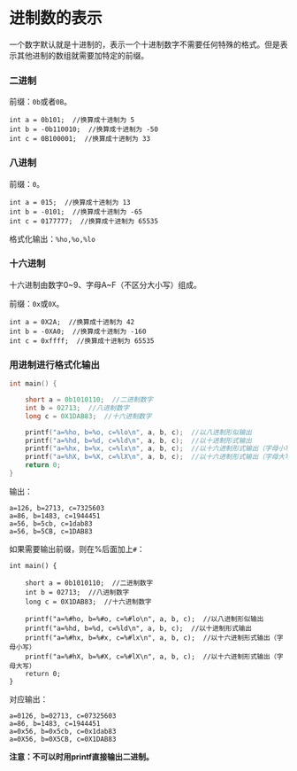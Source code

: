 # 进制数的表示


<!--more-->

一个数字默认就是十进制的，表示一个十进制数字不需要任何特殊的格式。但是表示其他进制的数组就需要加特定的前缀。

### 二进制

前缀：`0b`或者`0B`。

```
int a = 0b101;  //换算成十进制为 5
int b = -0b110010;  //换算成十进制为 -50
int c = 0B100001;  //换算成十进制为 33
```

### 八进制

前缀：`0`。

```
int a = 015;  //换算成十进制为 13
int b = -0101;  //换算成十进制为 -65
int c = 0177777;  //换算成十进制为 65535
```

格式化输出：`%ho,%o,%lo`

### 十六进制

十六进制由数字0~9、字母A~F（不区分大小写）组成。

前缀：`0x`或`0X`。

```
int a = 0X2A;  //换算成十进制为 42
int b = -0XA0;  //换算成十进制为 -160
int c = 0xffff;  //换算成十进制为 65535
```

### 用进制进行格式化输出

```c
int main() {

    short a = 0b1010110;  //二进制数字
    int b = 02713;  //八进制数字
    long c = 0X1DAB83;  //十六进制数字

    printf("a=%ho, b=%o, c=%lo\n", a, b, c);  //以八进制形似输出
    printf("a=%hd, b=%d, c=%ld\n", a, b, c);  //以十进制形式输出
    printf("a=%hx, b=%x, c=%lx\n", a, b, c);  //以十六进制形式输出（字母小写）
    printf("a=%hX, b=%X, c=%lX\n", a, b, c);  //以十六进制形式输出（字母大写）
    return 0;
}
```

输出：

```
a=126, b=2713, c=7325603
a=86, b=1483, c=1944451
a=56, b=5cb, c=1dab83
a=56, b=5CB, c=1DAB83
```

如果需要输出前缀，则在%后面加上`#`：

```
int main() {

    short a = 0b1010110;  //二进制数字
    int b = 02713;  //八进制数字
    long c = 0X1DAB83;  //十六进制数字

    printf("a=%#ho, b=%#o, c=%#lo\n", a, b, c);  //以八进制形似输出
    printf("a=%hd, b=%d, c=%ld\n", a, b, c);  //以十进制形式输出
    printf("a=%#hx, b=%#x, c=%#lx\n", a, b, c);  //以十六进制形式输出（字母小写）
    printf("a=%#hX, b=%#X, c=%#lX\n", a, b, c);  //以十六进制形式输出（字母大写）
    return 0;
}
```

对应输出：

```
a=0126, b=02713, c=07325603
a=86, b=1483, c=1944451
a=0x56, b=0x5cb, c=0x1dab83
a=0X56, b=0X5CB, c=0X1DAB83
```

**注意：不可以时用printf直接输出二进制。**

